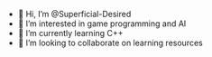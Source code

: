 - 👋 Hi, I’m @Superficial-Desired
- 👀 I’m interested in game programming and AI 
- 🌱 I’m currently learning C++ 
- 💞️ I’m looking to collaborate on learning resources 

<!---
Superficial-Desired/Superficial-Desired is a ✨ special ✨ repository because its `README.md` (this file) appears on your GitHub profile.
You can click the Preview link to take a look at your changes.
--->
